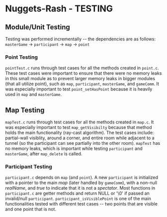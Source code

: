 # Nuggets-Rash - TESTING

## Module/Unit Testing
Testing was performed incrementally -- the dependencies are as follows:
`masterGame` -> `participant` -> `map` -> `point`

### Point Testing
`pointTest.c` runs through test cases for all the methods created in `point.c`. These test cases were important to ensure that there were no memory leaks in this small module as to prevent larger memory leaks in bigger modules (that all utilize point), such as `map`, `participant`, `masterGame`, and `gameComm`. It was especially important to test `point_setHasPoint` because it is heavily used in `map` and `masterGame`. 

## Map Testing
`mapTest.c` runs through test cases for all the methods created in `map.c`. It was especially important to test `map_getVisibilty` because that method holds the main functionality (ray-cast algorithm). The test cases include: partial-wall visiblity, around a corner, and entire room while adjacent to a tunnel (so the participant can see partially into the other room). `mapTest` has no memory leaks, which is important while testing `participant` and `masterGame`, after `map_delete` is called. 


### Participant Testing
`participant.c` depends on `map` (and `point`). A new `participant` is initialized with a pointer to the main *map* (later handled by `gameComm`), with a non-null *realName*, and *true* to indicate that it is not a *spectator*. Most functions in `participant.c` are getter methods and return NULL or '\0' if passed an invalid/null `participant`. `participant_isVisiblePoint` is one of the main functionalities tested with different test cases -- two points that are visible and one point that is not. 

